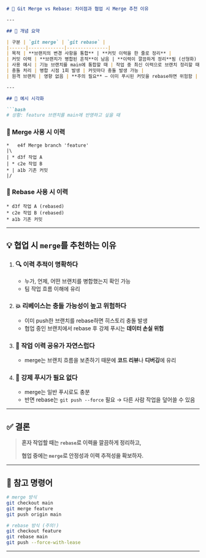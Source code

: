 
````markdown
# 🔀 Git Merge vs Rebase: 차이점과 협업 시 Merge 추천 이유

---

## 📌 개념 요약

| 구분 | `git merge` | `git rebase` |
|------|-------------|---------------|
| 목적 | **브랜치의 변경 사항을 통합** | **커밋 이력을 한 줄로 정리** |
| 커밋 이력 | **브랜치가 병합된 흔적**이 남음 | **이력이 깔끔하게 정리**됨 (선형화) |
| 사용 예시 | 기능 브랜치를 main에 통합할 때 | 작업 중 최신 이력으로 브랜치 정리할 때 |
| 충돌 처리 | 병합 시점 1회 발생 | 커밋마다 충돌 발생 가능 |
| 원격 브랜치 | 영향 없음 | **주의 필요** – 이미 푸시된 커밋을 rebase하면 위험함 |

---

## 🔧 예시 시각화

```bash
# 상황: feature 브랜치를 main에 반영하고 싶을 때
````

### 🔷 Merge 사용 시 이력

```
*   e4f Merge branch 'feature'
|\
| * d3f 작업 A
| * c2e 작업 B
* | a1b 기존 커밋
|/
```

### 🔶 Rebase 사용 시 이력

```
* d3f 작업 A (rebased)
* c2e 작업 B (rebased)
* a1b 기존 커밋
```

---

## 💡 협업 시 `merge`를 추천하는 이유

1. ### 🔍 **이력 추적이 명확하다**

   * 누가, 언제, 어떤 브랜치를 병합했는지 확인 가능
   * 팀 작업 흐름 이해에 유리

2. ### 💥 **리베이스는 충돌 가능성이 높고 위험하다**

   * 이미 push한 브랜치를 rebase하면 히스토리 충돌 발생
   * 협업 중인 브랜치에서 rebase 후 강제 푸시는 **데이터 손실 위험**

3. ### 🔄 **작업 이력 공유가 자연스럽다**

   * merge는 브랜치 흐름을 보존하기 때문에 **코드 리뷰**나 **디버깅**에 유리

4. ### 🚫 **강제 푸시가 필요 없다**

   * merge는 일반 푸시로도 충분
   * 반면 rebase는 `git push --force` 필요 → 다른 사람 작업을 덮어쓸 수 있음

---

## ✅ 결론

> **혼자 작업할 때는 `rebase`로 이력을 깔끔하게 정리하고,**
>
> **협업 중에는 `merge`로 안정성과 이력 추적성을 확보하자.**

---

## 📎 참고 명령어

```bash
# merge 방식
git checkout main
git merge feature
git push origin main

# rebase 방식 (주의!)
git checkout feature
git rebase main
git push --force-with-lease
```

---
